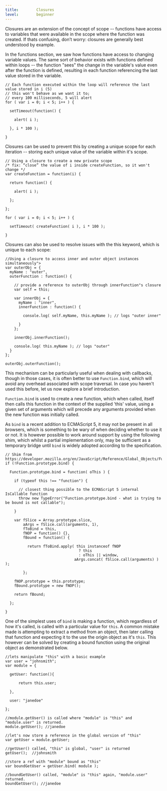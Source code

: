 ```yaml
---
title:        Closures
level:        beginner
---
```


Closures are an extension of the concept of scope -- functions have access to
variables that were available in the scope where the function was created. If
thats confusing, don’t worry: closures are generally best understood by
example.

In the functions section, we saw how functions have access to changing
variable values. The same sort of behavior exists with functions defined within
loops -- the function "sees" the change in the variable's value even after the
function is defined, resulting in each function referencing the last value stored
in the variable.

```
// Each function executed within the loop will reference the last value stored in i (5)
// this won't behave as we want it to;
// every 100 milliseconds, 5 will alert
for ( var i = 0; i < 5; i++ ) {

  setTimeout(function() {

    alert( i );

  }, i * 100 );

}
```

Closures can be used to prevent this by creating a unique scope for
each iteration -- storing each unique value of the variable within it's scope.

```
// Using a closure to create a new private scope
/* fix: “close” the value of i inside createFunction, so it won't change */
var createFunction = function(i) {

  return function() {

    alert( i );

  };

};

for ( var i = 0; i < 5; i++ ) {

  setTimeout( createFunction( i ), i * 100 );

}
```

Closures can also be used to resolve issues with the this keyword, which is
unique to each scope:

```
//Using a closure to access inner and outer object instances simultaneously">
var outerObj = {
  myName : "outer",
  outerFunction : function() {

    // provide a reference to outerObj through innerFunction"s closure
    var self = this;

    var innerObj = {
      myName : "inner",
      innerFunction : function() {

        console.log( self.myName, this.myName ); // logs "outer inner"

      }
    };

    innerObj.innerFunction();

    console.log( this.myName ); // logs "outer"
  }
};

outerObj.outerFunction();
```

This mechanism can be particularly useful when dealing with callbacks, though
in those cases, it is often better to use `Function.bind`, which will avoid any
overhead associated with scope traversal. In case you haven't used this before, let
us now explore a brief introduction.

`Function.bind` is used to create a new function, which when called, itself then
calls this function in the context of the supplied 'this' value, using a given set
of arguments which will precede any arguments provided when the new function was
initially called.

As `bind` is a recent addition to ECMAScript 5, it may not be present in all browsers,
which is something to be wary of when deciding whether to use it or not. It is however
possible to work around support by using the following shim, which whilst a partial
implementation only, may be sufficient as a temporary bridge until `bind` is widely
adopted according to the specification.

```
// Shim from https://developer.mozilla.org/en/JavaScript/Reference/Global_Objects/Function/bind
if (!Function.prototype.bind) {

  Function.prototype.bind = function( oThis ) {

    if (typeof this !== "function") {

      // closest thing possible to the ECMAScript 5 internal IsCallable function
      throw new TypeError("Function.prototype.bind - what is trying to be bound is not callable");

    }

    var fSlice = Array.prototype.slice,
        aArgs = fSlice.call(arguments, 1),
        fToBind = this,
        fNOP = function() {},
        fBound = function() {

          return fToBind.apply( this instanceof fNOP
                                 ? this
                                 : oThis || window,
                               aArgs.concat( fSlice.call(arguments) ) );

        };

    fNOP.prototype = this.prototype;
    fBound.prototype = new fNOP();

    return fBound;

  };

}
```

One of the simplest uses of `bind` is making a function, which regardless of how it's
called, is called with a particular value for `this`. A common mistake made is
attempting to extract a method from an object, then later calling that function and
expecting it to the use the origin object as it's `this`. This however can be solved
by creating a bound function using the original object as demonstrated below.

```
//lets manipulate "this" with a basic example
var user = "johnsmith";
var module = {

  getUser: function(){

      return this.user;

  },

  user: "janedoe"

};

//module.getUser() is called where "module" is "this" and "module.user" is returned.
module.getUser(); //janedoe

//let's now store a reference in the global version of "this"
var getUser = module.getUser;

//getUser() called, "this" is global, "user" is returned
getUser();  //johnsmith

//store a ref with "module" bound as "this"
var boundGetUser = getUser.bind( module );

//boundGetUser() called, "module" is "this" again, "module.user" returned.
boundGetUser(); //janedoe
```

